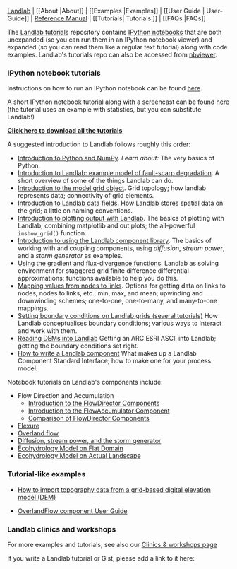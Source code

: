 [Landlab](http://landlab.github.io) |
[[About |About]] |
[[Examples |Examples]] |
[[User Guide | User-Guide]] |
[Reference Manual](http://landlab.readthedocs.org/en/latest/#developer-documentation) |
[[Tutorials| Tutorials ]] |
[[FAQs |FAQs]]

The [Landlab tutorials](https://github.com/landlab/tutorials) repository contains [IPython notebooks](https://ipython.org/notebook.html) that are both unexpanded (so you can run them in an IPython notebook viewer) and expanded (so you can read them like a regular text tutorial) along with code examples. Landlab's tutorials repo can also be accessed from [nbviewer](https://nbviewer.jupyter.org/github/landlab/tutorials).

### IPython notebook tutorials

Instructions on how to run an IPython notebook can be found [here](https://github.com/landlab/tutorials/blob/release/README.md).

A short IPython notebook tutorial along with a screencast can be found [here](http://www.randalolson.com/2012/05/12/a-short-demo-on-how-to-use-ipython-notebook-as-a-research-notebook/) 
(the tutorial uses an example with statistics, but you can substitute Landlab!)

[**Click here to download all the tutorials**](https://github.com/landlab/tutorials/archive/release.zip)

A suggested introduction to Landlab follows roughly this order:

* [Introduction to Python and NumPy](https://nbviewer.jupyter.org/github/landlab/tutorials/blob/release/python_intro/Python_intro.ipynb).
_Learn about:_ The very basics of Python.
* [Introduction to Landlab: example model of fault-scarp degradation](https://nbviewer.jupyter.org/github/landlab/tutorials/blob/release/fault_scarp/landlab-fault-scarp.ipynb).
A short overview of some of the things Landlab can do.
* [Introduction to the model grid object](https://nbviewer.jupyter.org/github/landlab/tutorials/blob/release/grid_object_demo/grid_object_demo.ipynb).
Grid topology; how landlab represents data; connectivity of grid elements.
* [Introduction to Landlab data fields](https://nbviewer.jupyter.org/github/landlab/tutorials/blob/release/fields/working_with_fields.ipynb).
How Landlab stores spatial data on the grid; a little on naming conventions.
* [Introduction to plotting output with Landlab](https://nbviewer.jupyter.org/github/landlab/tutorials/blob/release/plotting/landlab-plotting.ipynb).
The basics of plotting with Landlab; combining matplotlib and out plots; the all-powerful `imshow_grid()` function.
* [Introduction to using the Landlab component library](https://nbviewer.jupyter.org/github/landlab/tutorials/blob/release/component_tutorial/component_tutorial.ipynb).
The basics of working with and coupling components, using _diffusion_, _stream power_, and a _storm generator_ as examples.
* [Using the gradient and flux-divergence functions](https://nbviewer.jupyter.org/github/landlab/tutorials/blob/release/gradient_and_divergence/gradient_and_divergence.ipynb).
Landlab as solving environment for staggered grid finite difference differential approximations; functions available to help you do this.
* [Mapping values from nodes to links](https://nbviewer.jupyter.org/github/landlab/tutorials/blob/release/mappers/mappers.ipynb).
Options for getting data on links to nodes, nodes to links, etc.; min, max, and mean; upwinding and downwinding schemes; one-to-one, one-to-many, and many-to-one mappings.
* [Setting boundary conditions on Landlab grids (several tutorials)](https://nbviewer.jupyter.org/github/landlab/tutorials/tree/release/boundary_conds/)
How Landlab conceptualises boundary conditions; various ways to interact and work with them.
* [Reading DEMs into Landlab](https://nbviewer.jupyter.org/github/landlab/tutorials/blob/release/reading_dem_into_landlab/reading_dem_into_landlab.ipynb)
Getting an ARC ESRI ASCII into Landlab; getting the boundary conditions set right.
* [How to write a Landlab component](https://nbviewer.jupyter.org/github/landlab/tutorials/blob/release/making_components/making_components.ipynb)
What makes up a Landlab Component Standard Interface; how to make one for your process model.

Notebook tutorials on Landlab's components include:
* Flow Direction and Accumulation
  * [Introduction to the FlowDirector Components](https://nbviewer.jupyter.org/github/landlab/tutorials/blob/release/flow_direction_and_accumulation/the_FlowDirectors.ipynb)
  * [Introduction to the FlowAccumulator Component](https://nbviewer.jupyter.org/github/landlab/tutorials/blob/release/flow_direction_and_accumulation/the_FlowAccumulator.ipynb)
  * [Comparison of FlowDirector Components](https://nbviewer.jupyter.org/github/landlab/tutorials/blob/release/flow_direction_and_accumulation/compare_FlowDirectors.ipynb)
* [Flexure](https://nbviewer.jupyter.org/github/landlab/tutorials/blob/release/flexure/lots_of_loads.ipynb)
* [Overland flow](https://nbviewer.jupyter.org/github/landlab/tutorials/blob/release/overland_flow/overland_flow_driver.ipynb)
* [Diffusion, stream power, and the storm generator](https://nbviewer.jupyter.org/github/landlab/tutorials/blob/release/component_tutorial/component_tutorial.ipynb)
* [Ecohydrology Model on Flat Domain](https://nbviewer.jupyter.org/github/landlab/tutorials/blob/release/ecohydrology/cellular_automaton_vegetation_flat_surface/cellular_automaton_vegetation_flat_domain.ipynb)
* [Ecohydrology Model on Actual Landscape](https://nbviewer.jupyter.org/github/landlab/tutorials/blob/release/ecohydrology/cellular_automaton_vegetation_DEM/cellular_automaton_vegetation_DEM.ipynb)

### Tutorial-like examples

* [How to import topography data from a grid-based digital elevation model (DEM)](https://github.com/landlab/landlab/wiki/Grid#importing-a-dem)

* [OverlandFlow component User Guide](https://github.com/landlab/landlab/wiki/OverlandFlow-Component-Users-Manual)

### Landlab clinics and workshops

For more examples and tutorials, see also our [Clinics & workshops page](https://github.com/landlab/landlab/wiki/Landlab-Clinics-and-Workshops)

If you write a Landlab tutorial or Gist, please add a link to it here: